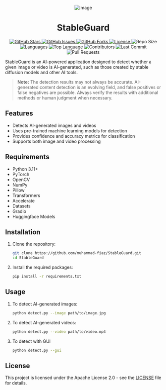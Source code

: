 <div align="center">
  
![image](https://github.com/user-attachments/assets/b32c5050-a06b-4c07-92ff-790e317f2e92)
  
  <h1>StableGuard</h1>
</div>

<div align="center">

  <a href="https://github.com/muhammad-fiaz/StableGuard">
    <img src="https://img.shields.io/github/stars/muhammad-fiaz/StableGuard?style=plastic" alt="GitHub Stars">
  </a>
  <a href="https://github.com/muhammad-fiaz/StableGuard/issues">
    <img src="https://img.shields.io/github/issues/muhammad-fiaz/StableGuard?style=plastic" alt="GitHub Issues">
  </a>
  <a href="https://github.com/muhammad-fiaz/StableGuard/network/members">
    <img src="https://img.shields.io/github/forks/muhammad-fiaz/StableGuard?style=plastic" alt="GitHub Forks">
  </a>
  <a href="https://github.com/muhammad-fiaz/StableGuard/blob/main/LICENSE">
    <img src="https://img.shields.io/github/license/muhammad-fiaz/StableGuard?style=plastic" alt="License">
  </a>

  <img src="https://img.shields.io/github/repo-size/muhammad-fiaz/StableGuard?style=plastic" alt="Repo Size">
  <img src="https://img.shields.io/github/languages/count/muhammad-fiaz/StableGuard?style=plastic" alt="Languages">
  <img src="https://img.shields.io/github/languages/top/muhammad-fiaz/StableGuard?style=plastic" alt="Top Language">

  <img src="https://img.shields.io/github/contributors/muhammad-fiaz/StableGuard?style=plastic" alt="Contributors">
  <img src="https://img.shields.io/github/last-commit/muhammad-fiaz/StableGuard?style=plastic" alt="Last Commit">
  <img src="https://img.shields.io/github/issues-pr/muhammad-fiaz/StableGuard?style=plastic" alt="Pull Requests">

</div>

StableGuard is an AI-powered application designed to detect whether a given image or video is AI-generated, such as those created by stable diffusion models and other AI tools.

> **Note:** The detection results may not always be accurate. AI-generated content detection is an evolving field, and false positives or false negatives are possible. Always verify the results with additional methods or human judgment when necessary.

## Features
- Detects AI-generated images and videos
- Uses pre-trained machine learning models for detection
- Provides confidence and accuracy metrics for classification
- Supports both image and video processing

## Requirements
- Python 3.11+
- PyTorch
- OpenCV
- NumPy
- Pillow
- Transformers
- Accelerate
- Datasets
- Gradio
- Huggingface Models

## Installation
1. Clone the repository:
    ```sh
    git clone https://github.com/muhammad-fiaz/StableGuard.git
    cd StableGuard
    ```

2. Install the required packages:
    ```sh
    pip install -r requirements.txt
    ```

## Usage
1. To detect AI-generated images:
    ```sh
    python detect.py --image path/to/image.jpg
    ```

2. To detect AI-generated videos:
    ```sh
    python detect.py --video path/to/video.mp4
    ```
3. To detect with GUI 
    ```sh
    python detect.py --gui
    ```

## License
This project is licensed under the Apache License 2.0 - see the [LICENSE](LICENSE) file for details.
